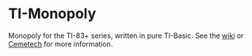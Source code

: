 # TI-Monopoly
Monopoly for the TI-83+ series, written in pure TI-Basic.
See the [wiki](https://github.com/TrumpetDude/TI-Monopoly/wiki) or [Cemetech](https://www.cemetech.net/forum/viewtopic.php?t=12849&highlight=) for more information.
